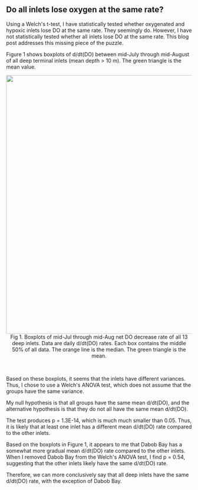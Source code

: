 ## Do all inlets lose oxygen at the same rate?

Using a Welch's t-test, I have statistically tested whether oxygenated and hypoxic inlets lose DO at the same rate. They seemingly do. However, I have not statistically tested whether all inlets lose DO at the same rate. This blog post addresses this missing piece of the puzzle.

Figure 1 shows boxplots of d/dt(DO) between mid-July through mid-August of all deep terminal inlets (mean depth > 10 m). The green triangle is the mean value.

<p style="text-align:center;"><img src="https://github.com/user-attachments/assets/b3ead48a-ad0b-409a-ad21-1d08f9f35d6e" width="700"/><br>Fig 1. Boxplots of mid-Jul through mid-Aug net DO decrease rate of all 13 deep inlets. Data are daily d/dt(DO) rates. Each box contains the middle 50% of all data. The orange line is the median. The green triangle is the mean.</p><br>

Based on these boxplots, it seems that the inlets have different variances. Thus, I chose to use a Welch's ANOVA test, which does not assume that the groups have the same variance. 

My null hypothesis is that all groups have the same mean d/dt(DO), and the alternative hypothesis is that they do not all have the same mean d/dt(DO).

The test produces p = 1.3E-14, which is much much smaller than 0.05. Thus, it is likely that at least one inlet has a different mean d/dt(DO) rate compared to the other inlets.

Based on the boxplots in Figure 1, it appears to me that Dabob Bay has a somewhat more gradual mean d/dt(DO) rate compared to the other inlets. When I removed Dabob Bay from the Welch's ANOVA test, I find p = 0.54, suggesting that the other inlets likely have the same d/dt(DO) rate. 

Therefore, we can more conclusively say that all deep inlets have the same d/dt(DO) rate, with the exception of Dabob Bay.
